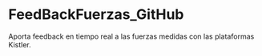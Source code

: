 # FeedBackFuerzas_GitHub
 Aporta feedback en tiempo real a las fuerzas medidas con las plataformas Kistler.

